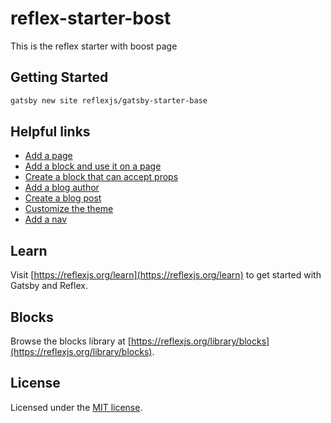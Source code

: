 # reflex-starter-bost

This is the reflex starter with boost page

## Getting Started

```sh
gatsby new site reflexjs/gatsby-starter-base
```

## Helpful links

- [Add a page](https://reflexjs.org/docs/pages)
- [Add a block and use it on a page](https://reflexjs.org/docs/pages-block)
- [Create a block that can accept props](https://reflexjs.org/docs/pages-dynamic-block)
- [Add a blog author](https://reflexjs.org/docs/blog-author)
- [Create a blog post](https://reflexjs.org/docs/blog-post)
- [Customize the theme](https://reflexjs.org/docs/theming-create-theme)
- [Add a nav](https://reflexjs.org/docs/navs#add-a-nav)

## Learn

Visit [https://reflexjs.org/learn](https://reflexjs.org/learn) to get started with Gatsby and Reflex.

## Blocks

Browse the blocks library at [https://reflexjs.org/library/blocks](https://reflexjs.org/library/blocks).

## License

Licensed under the [MIT license](https://github.com/reflexjs/reflex/blob/master/LICENSE).

